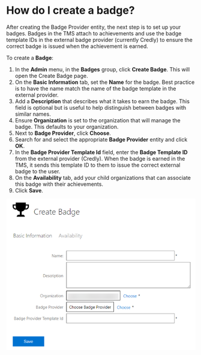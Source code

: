 # How do I create a badge?

After creating the Badge Provider entity, the next step is to set up your badges. Badges in the TMS attach to achievements and use the badge template IDs in the external badge provider (currently Credly) to ensure the correct badge is issued when the achievement is earned. 

To create a **Badge**:
1. In the **Admin** menu, in the **Badges** group, click **Create Badge**. This will open the Create Badge page.
1. On the **Basic Information** tab, set the **Name** for the badge. Best practice is to have the name match the name of the badge template in the external provider.
1. Add a **Description** that describes what it takes to earn the badge. This field is optional but is useful to help distinguish between badges with similar names.
1. Ensure **Organization** is set to the organization that will manage the badge. This defaults to your organization.
1. Next to **Badge Provider**, click **Choose**.
1. Search for and select the appropriate **Badge Provider** entity and click **OK**.
1. In the **Badge Provider Template Id** field, enter the **Badge Template ID** from the external provider (Credly). When the badge is earned in the TMS, it sends this template ID to them to issue the correct external badge to the user. 
1. On the **Availability** tab, add your child organizations that can associate this badge with their achievements.
1. Click **Save**.

![](/tms/images/create-badge-image.png)

